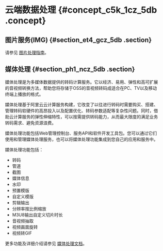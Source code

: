 # 云端数据处理 {#concept_c5k_1cz_5db .concept}

## 图片服务\(IMG\) {#section_et4_gcz_5db .section}

请参见 [图片处理指南](../intl.zh-CN/图片处理指南/快速使用OSS图片服务.md#)。

## 媒体处理 {#section_ph1_ncz_5db .section}

媒体处理是为多媒体数据提供的转码计算服务。它以经济、易用、弹性和高可扩展的音视频转换方法，帮助您将存储于OSS的音视频转码成适合在PC、TV以及移动终端上播放的格式。

媒体处理基于阿里云云计算服务构建，它改变了以往进行转码时需要购买、搭建、管理转码软硬件的高昂投入以及配置优化、转码参数适配等复杂性问题。同时，借助云计算服务的弹性伸缩特性，可以按需提供转码能力，从而最大限度的满足业务转码需求、避免资源浪费。

媒体处理功能包括Web管理控制台、服务API和软件开发工具包。您可以通过它们使用和管理媒体处理服务，也可以将媒体处理功能集成到您自己的应用和服务中。

媒体处理功能包括：

-   转码
-   管道
-   截图
-   媒体信息
-   水印
-   预置模版
-   自定义模版
-   剪辑输出
-   分辨率按比例缩放
-   M3U8输出自定义切片时长
-   音视频抽取
-   视频画面旋转
-   视频转GIF

更多功能及详细介绍请参见 [媒体处理文档](https://www.alibabacloud.com/help/doc-detail/29196.htm)。

